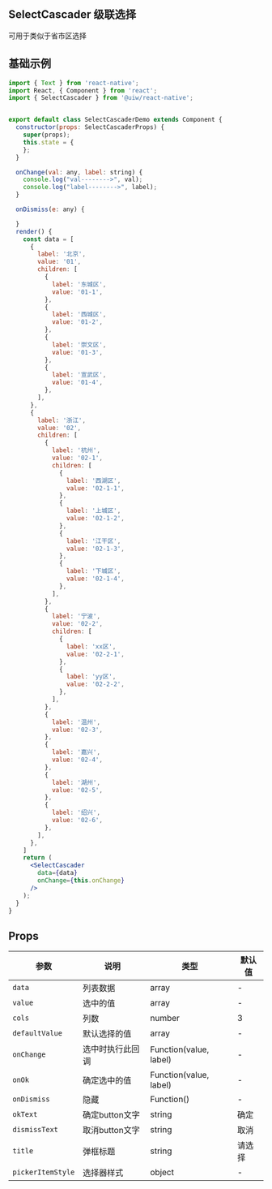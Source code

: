 SelectCascader 级联选择
---

可用于类似于省市区选择

## 基础示例

```jsx
import { Text } from 'react-native';
import React, { Component } from 'react';
import { SelectCascader } from '@uiw/react-native';


export default class SelectCascaderDemo extends Component {
  constructor(props: SelectCascaderProps) {
    super(props);
    this.state = {
    };
  }

  onChange(val: any, label: string) {
    console.log("val-------->", val);
    console.log("label-------->", label);
  }

  onDismiss(e: any) {

  }
  render() {
    const data = [
      {
        label: '北京',
        value: '01',
        children: [
          {
            label: '东城区',
            value: '01-1',
          },
          {
            label: '西城区',
            value: '01-2',
          },
          {
            label: '崇文区',
            value: '01-3',
          },
          {
            label: '宣武区',
            value: '01-4',
          },
        ],
      },
      {
        label: '浙江',
        value: '02',
        children: [
          {
            label: '杭州',
            value: '02-1',
            children: [
              {
                label: '西湖区',
                value: '02-1-1',
              },
              {
                label: '上城区',
                value: '02-1-2',
              },
              {
                label: '江干区',
                value: '02-1-3',
              },
              {
                label: '下城区',
                value: '02-1-4',
              },
            ],
          },
          {
            label: '宁波',
            value: '02-2',
            children: [
              {
                label: 'xx区',
                value: '02-2-1',
              },
              {
                label: 'yy区',
                value: '02-2-2',
              },
            ],
          },
          {
            label: '温州',
            value: '02-3',
          },
          {
            label: '嘉兴',
            value: '02-4',
          },
          {
            label: '湖州',
            value: '02-5',
          },
          {
            label: '绍兴',
            value: '02-6',
          },
        ],
      },
    ]
    return (
      <SelectCascader
        data={data}
        onChange={this.onChange}
      />
    );
  }
}
```

## Props

| 参数      | 说明            | 类型      | 默认值 |
| --------- | --------------------- | --------- | ------ |
| `data`    | 列表数据 | array | -  |
| `value`   | 选中的值 | array | -  |
| `cols`   | 列数 | number | 3  |
| `defaultValue` | 默认选择的值 | array | -  |
| `onChange` | 选中时执行此回调 | Function(value, label) | -  |
| `onOk` | 确定选中的值 | Function(value, label) | -  |
| `onDismiss` | 隐藏 | Function() | -  |
| `okText` | 确定button文字 | string | 确定  |
| `dismissText` | 取消button文字 | string | 取消  |
| `title` | 弹框标题 | string | 请选择  |
| `pickerItemStyle` | 选择器样式 | object | -  |
